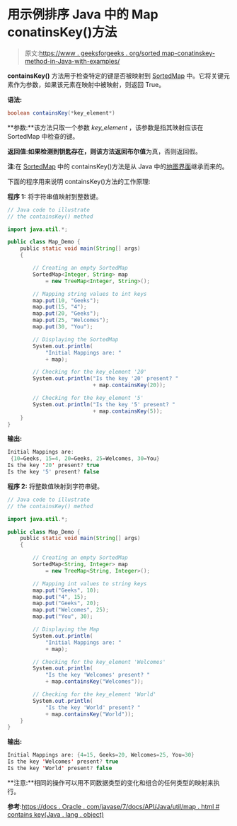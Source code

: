 # 用示例排序 Java 中的 Map conatinsKey()方法

> 原文:[https://www . geeksforgeeks . org/sorted map-conatinskey-method-in-Java-with-examples/](https://www.geeksforgeeks.org/sortedmap-conatinskey-method-in-java-with-examples/)

**containsKey()** 方法用于检查特定的键是否被映射到 [SortedMap](https://www.geeksforgeeks.org/sortedmap-java-examples/) 中。它将关键元素作为参数，如果该元素在映射中被映射，则返回 True。

**语法:**

```java
boolean containsKey(*key_element*)
```

**参数:**该方法只取一个参数 *key_element* ，该参数是指其映射应该在 SortedMap 中检查的键。

**返回值:**如果检测到钥匙存在，则该方法返回**布尔值**为真，否则返回假。

**注**:在 [SortedMap](https://www.geeksforgeeks.org/sortedmap-java-examples/) 中的 containsKey()方法是从 Java 中的[地图界面](https://www.geeksforgeeks.org/map-interface-java-examples/)继承而来的。

下面的程序用来说明 containsKey()方法的工作原理:

**程序 1:** 将字符串值映射到整数键。

```java
// Java code to illustrate
// the containsKey() method

import java.util.*;

public class Map_Demo {
    public static void main(String[] args)
    {

        // Creating an empty SortedMap
        SortedMap<Integer, String> map
            = new TreeMap<Integer, String>();

        // Mapping string values to int keys
        map.put(10, "Geeks");
        map.put(15, "4");
        map.put(20, "Geeks");
        map.put(25, "Welcomes");
        map.put(30, "You");

        // Displaying the SortedMap
        System.out.println(
            "Initial Mappings are: "
            + map);

        // Checking for the key_element '20'
        System.out.println("Is the key '20' present? "
                           + map.containsKey(20));

        // Checking for the key_element '5'
        System.out.println("Is the key '5' present? "
                           + map.containsKey(5));
    }
}
```

**输出:**

```java
Initial Mappings are:
 {10=Geeks, 15=4, 20=Geeks, 25=Welcomes, 30=You}
Is the key '20' present? true
Is the key '5' present? false

```

**程序 2:** 将整数值映射到字符串键。

```java
// Java code to illustrate
// the containsKey() method

import java.util.*;

public class Map_Demo {
    public static void main(String[] args)
    {

        // Creating an empty SortedMap
        SortedMap<String, Integer> map
            = new TreeMap<String, Integer>();

        // Mapping int values to string keys
        map.put("Geeks", 10);
        map.put("4", 15);
        map.put("Geeks", 20);
        map.put("Welcomes", 25);
        map.put("You", 30);

        // Displaying the Map
        System.out.println(
            "Initial Mappings are: "
            + map);

        // Checking for the key_element 'Welcomes'
        System.out.println(
            "Is the key 'Welcomes' present? "
            + map.containsKey("Welcomes"));

        // Checking for the key_element 'World'
        System.out.println(
            "Is the key 'World' present? "
            + map.containsKey("World"));
    }
}
```

**输出:**

```java
Initial Mappings are: {4=15, Geeks=20, Welcomes=25, You=30}
Is the key 'Welcomes' present? true
Is the key 'World' present? false

```

**注意:**相同的操作可以用不同数据类型的变化和组合的任何类型的映射来执行。

**参考**:[https://docs . Oracle . com/javase/7/docs/API/Java/util/map . html # contains key(Java . lang . object)](https://docs.oracle.com/javase/7/docs/api/java/util/Map.html#containsKey(java.lang.Object))